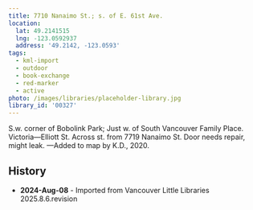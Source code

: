 ```yaml
---
title: 7710 Nanaimo St.; s. of E. 61st Ave.
location:
  lat: 49.2141515
  lng: -123.0592937
  address: '49.2142, -123.0593'
tags:
  - kml-import
  - outdoor
  - book-exchange
  - red-marker
  - active
photo: /images/libraries/placeholder-library.jpg
library_id: '00327'
---
```

S.w. corner of Bobolink Park;
Just w. of South Vancouver Family Place.  
Victoria—Elliott St.
Across st. from 7719 Nanaimo St.
Door needs repair, might leak.
—Added to map by K.D., 2020.

## History
- **2024-Aug-08** - Imported from Vancouver Little Libraries 2025.8.6.revision
